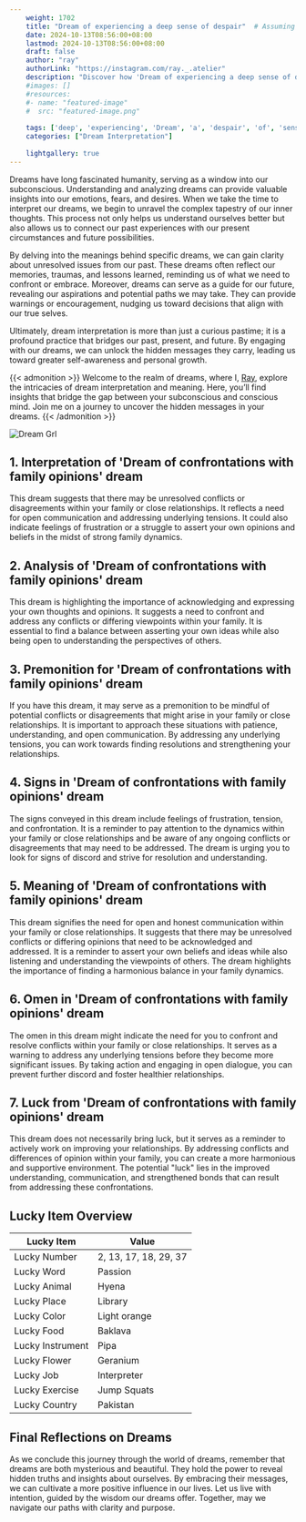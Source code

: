 ```yaml
---
    weight: 1702
    title: "Dream of experiencing a deep sense of despair"  # Assuming 'title' column exists
    date: 2024-10-13T08:56:00+08:00
    lastmod: 2024-10-13T08:56:00+08:00
    draft: false
    author: "ray"
    authorLink: "https://instagram.com/ray._.atelier"
    description: "Discover how 'Dream of experiencing a deep sense of despair' can interpret your future and uncover its significant meanings in your life."
    #images: []
    #resources:
    #- name: "featured-image"
    #  src: "featured-image.png"
    
    tags: ['deep', 'experiencing', 'Dream', 'a', 'despair', 'of', 'sense']
    categories: ["Dream Interpretation"]
    
    lightgallery: true
---
```

    
Dreams have long fascinated humanity, serving as a window into our subconscious. Understanding and analyzing dreams can provide valuable insights into our emotions, fears, and desires. When we take the time to interpret our dreams, we begin to unravel the complex tapestry of our inner thoughts. This process not only helps us understand ourselves better but also allows us to connect our past experiences with our present circumstances and future possibilities.

By delving into the meanings behind specific dreams, we can gain clarity about unresolved issues from our past. These dreams often reflect our memories, traumas, and lessons learned, reminding us of what we need to confront or embrace. Moreover, dreams can serve as a guide for our future, revealing our aspirations and potential paths we may take. They can provide warnings or encouragement, nudging us toward decisions that align with our true selves.

Ultimately, dream interpretation is more than just a curious pastime; it is a profound practice that bridges our past, present, and future. By engaging with our dreams, we can unlock the hidden messages they carry, leading us toward greater self-awareness and personal growth.

{{< admonition >}}
Welcome to the realm of dreams, where I, [Ray](https://instagram.com/ray._.atelier), explore the intricacies of dream interpretation and meaning. Here, you’ll find insights that bridge the gap between your subconscious and conscious mind. Join me on a journey to uncover the hidden messages in your dreams.
{{< /admonition >}}

![Dream Grl](https://cdn.pixabay.com/photo/2017/11/02/03/35/gothic-2910057_1280.jpg "Dream Grl")

## 1. Interpretation of 'Dream of confrontations with family opinions' dream
 This dream suggests that there may be unresolved conflicts or disagreements within your family or close relationships. It reflects a need for open communication and addressing underlying tensions. It could also indicate feelings of frustration or a struggle to assert your own opinions and beliefs in the midst of strong family dynamics.

## 2. Analysis of 'Dream of confrontations with family opinions' dream
 This dream is highlighting the importance of acknowledging and expressing your own thoughts and opinions. It suggests a need to confront and address any conflicts or differing viewpoints within your family. It is essential to find a balance between asserting your own ideas while also being open to understanding the perspectives of others.

## 3. Premonition for 'Dream of confrontations with family opinions' dream
 If you have this dream, it may serve as a premonition to be mindful of potential conflicts or disagreements that might arise in your family or close relationships. It is important to approach these situations with patience, understanding, and open communication. By addressing any underlying tensions, you can work towards finding resolutions and strengthening your relationships.

## 4. Signs in 'Dream of confrontations with family opinions' dream
 The signs conveyed in this dream include feelings of frustration, tension, and confrontation. It is a reminder to pay attention to the dynamics within your family or close relationships and be aware of any ongoing conflicts or disagreements that may need to be addressed. The dream is urging you to look for signs of discord and strive for resolution and understanding.

## 5. Meaning of 'Dream of confrontations with family opinions' dream
 This dream signifies the need for open and honest communication within your family or close relationships. It suggests that there may be unresolved conflicts or differing opinions that need to be acknowledged and addressed. It is a reminder to assert your own beliefs and ideas while also listening and understanding the viewpoints of others. The dream highlights the importance of finding a harmonious balance in your family dynamics.

## 6. Omen in 'Dream of confrontations with family opinions' dream
 The omen in this dream might indicate the need for you to confront and resolve conflicts within your family or close relationships. It serves as a warning to address any underlying tensions before they become more significant issues. By taking action and engaging in open dialogue, you can prevent further discord and foster healthier relationships.

## 7. Luck from 'Dream of confrontations with family opinions' dream
 This dream does not necessarily bring luck, but it serves as a reminder to actively work on improving your relationships. By addressing conflicts and differences of opinion within your family, you can create a more harmonious and supportive environment. The potential "luck" lies in the improved understanding, communication, and strengthened bonds that can result from addressing these confrontations.

## Lucky Item Overview
| Lucky Item          | Value              |
|---------------|--------------------|
| Lucky Number        | 2, 13, 17, 18, 29, 37  |
| Lucky Word          | Passion |
| Lucky Animal        | Hyena |
| Lucky Place         | Library     |
| Lucky Color         | Light orange     |
| Lucky Food          | Baklava      |
| Lucky Instrument    | Pipa |
| Lucky Flower        | Geranium    |
| Lucky Job           | Interpreter       |
| Lucky Exercise      | Jump Squats  |
| Lucky Country       | Pakistan    |


##  Final Reflections on Dreams

As we conclude this journey through the world of dreams, remember that dreams are both mysterious and beautiful. They hold the power to reveal hidden truths and insights about ourselves. By embracing their messages, we can cultivate a more positive influence in our lives. Let us live with intention, guided by the wisdom our dreams offer. Together, may we navigate our paths with clarity and purpose.
